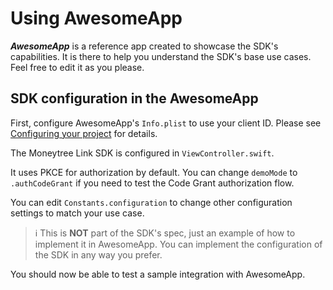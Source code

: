 # Using AwesomeApp

***AwesomeApp*** is a reference app created to showcase the SDK's capabilities. It is there to help you understand the SDK's base use cases. Feel free to edit it as you please.

## SDK configuration in the AwesomeApp

First, configure AwesomeApp's `Info.plist` to use your client ID. Please see [Configuring your project](../README.md#configuring-your-project) for details. 

The Moneytree Link SDK is configured in `ViewController.swift`. 

It uses PKCE for authorization by default. You can change `demoMode` to `.authCodeGrant` if you need to test the Code Grant authorization flow.  

You can edit `Constants.configuration` to change other configuration settings to match your use case.

> :information_source: This is **NOT** part of the SDK's spec, just an example of how to implement it in AwesomeApp. You can implement the configuration of the SDK in any way you prefer.

You should now be able to test a sample integration with AwesomeApp.
